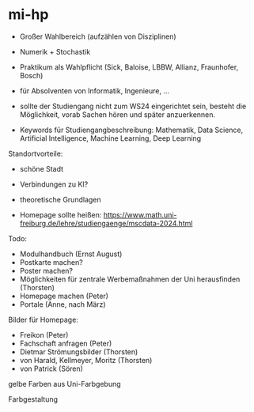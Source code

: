 # mi-hp

* Großer Wahlbereich (aufzählen von Disziplinen)
* Numerik + Stochastik
* Praktikum als Wahlpflicht (Sick, Baloise, LBBW, Allianz, Fraunhofer, Bosch)
* für Absolventen von Informatik, Ingenieure, ...

* sollte der Studiengang nicht zum WS24 eingerichtet sein, besteht die Möglichkeit, vorab Sachen hören und später anzuerkennen.

* Keywords für Studiengangbeschreibung: Mathematik, Data Science, Artificial Intelligence, Machine Learning, Deep Learning

Standortvorteile:
* schöne Stadt
* Verbindungen zu KI?
* theoretische Grundlagen

* Homepage sollte heißen:
https://www.math.uni-freiburg.de/lehre/studiengaenge/mscdata-2024.html

Todo:
* Modulhandbuch (Ernst August)
* Postkarte machen?
* Poster machen?
* Möglichkeiten für zentrale Werbemaßnahmen der Uni herausfinden (Thorsten)
* Homepage machen (Peter)
* Portale (Anne, nach März)

Bilder für Homepage:
* Freikon (Peter)
* Fachschaft anfragen (Peter)
* Dietmar Strömungsbilder (Thorsten)
* von Harald, Kellmeyer, Moritz (Thorsten)
* von Patrick (Sören)

gelbe Farben aus Uni-Farbgebung

Farbgestaltung

